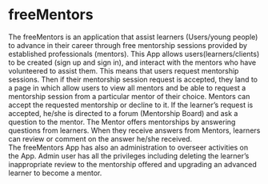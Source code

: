 # freeMentors
The freeMentors is an application that assist learners (Users/young people) to advance in their career through free mentorship sessions provided by established professionals (mentors). 
This App allows users(learners/clients) to be created (sign up and sign in), and interact with the mentors who have volunteered to assist them. This means that users request mentorship sessions. Then if their mentorship session request is accepted, they land to a page in which allow users to view all mentors and be able to request a mentorship session from a particular mentor of their choice.
Mentors can accept the requested mentorship or decline to it.
If the learner’s request is accepted, he/she is directed to a forum (Mentorship Board) and ask a question to the mentor. The Mentor offers mentorships by answering questions from learners. When they receive answers from Mentors, learners can review or comment on the answer he/she received.  
The freeMentors App has also an administration to overseer activities on the App. Admin user has all the privileges including deleting the learner’s inappropriate review to the mentorship offered and upgrading an advanced learner to become a mentor. 
